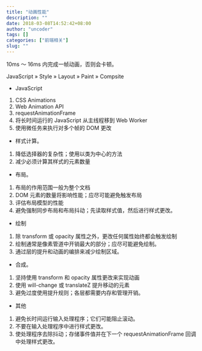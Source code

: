 ```yaml
---
title: "动画性能"
description: ""
date: 2018-03-08T14:52:42+08:00
author: "uncoder"
tags: []
categories: ["前端相关"]
slug: ""
---
```


10ms ～ 16ms 内完成一帧动画，否则会卡顿。

JavaScript » Style » Layout » Paint » Compsite

<!--more-->

- JavaScript

1.  CSS Animations
2.  Web Animation API
3.  requestAnimationFrame
4.  将长时间运行的 JavaScript 从主线程移到 Web Worker
5.  使用微任务来执行对多个帧的 DOM 更改

- 样式计算。

1.  降低选择器的复杂性；使用以类为中心的方法
2.  减少必须计算其样式的元素数量

- 布局。

1.  布局的作用范围一般为整个文档
2.  DOM 元素的数量将影响性能；应尽可能避免触发布局
3.  评估布局模型的性能
4.  避免强制同步布局和布局抖动；先读取样式值，然后进行样式更改。

- 绘制

1.  除 transform 或 opacity 属性之外，更改任何属性始终都会触发绘制
2.  绘制通常是像素管道中开销最大的部分；应尽可能避免绘制。
3.  通过层的提升和动画的编排来减少绘制区域。

- 合成。

1.  坚持使用 transform 和 opacity 属性更改来实现动画
2.  使用 will-change 或 translateZ 提升移动的元素
3.  避免过度使用提升规则；各层都需要内存和管理开销。

- 其他

1.  避免长时间运行输入处理程序；它们可能阻止滚动。
2.  不要在输入处理程序中进行样式更改。
3.  使处理程序去除抖动；存储事件值并在下一个 requestAnimationFrame 回调中处理样式更改。
